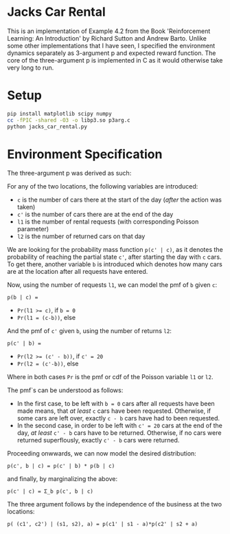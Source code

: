 # Jacks Car Rental
This is an implementation of Example 4.2 from the Book 'Reinforcement Learning: An Introduction' by Richard Sutton and Andrew Barto.
Unlike some other implementations that I have seen, I specified the environment dynamics separately as 3-argument p and expected reward function.
The core of the three-argument p is implemented in C as it would otherwise take very long to run.

# Setup
```bash
pip install matplotlib scipy numpy
cc -fPIC -shared -O3 -o libp3.so p3arg.c
python jacks_car_rental.py
```

# Environment Specification
The three-argument p was derived as such:

For any of the two locations, the following variables are introduced:
- `c` is the number of cars there at the start of the day (*after* the action was taken)
- `c'` is the number of cars there are at the end of the day
- `l1` is the number of rental requests (with corresponding Poisson parameter)
- `l2` is the number of returned cars on that day

We are looking for the probability mass function `p(c' | c)`, as it denotes the probability of reaching the partial state `c'`, after starting the day with `c` cars.
To get there, another variable `b` is introduced which denotes how many cars are at the location after all requests have entered.

Now, using the number of requests `l1`, we can model the pmf of `b` given `c`:

`p(b | c) = `
- `Pr(l1 >= c)`, if `b = 0`
- `Pr(l1 = (c-b))`, else

And the pmf of `c'` given `b`, using the number of returns `l2`:

`p(c' | b) = `
- `Pr(l2 >= (c' - b))`, if `c' = 20`
- `Pr(l2 = (c'-b))`, else

Where in both cases `Pr` is the pmf or cdf of the Poisson variable `l1` or `l2`.

The pmf`s can be understood as follows:
- In the first case, to be left with `b = 0` cars after all requests have been made means, that *at least* `c` cars have been requested. Otherwise, if some cars are left over, exactly `c - b` cars have had to been requested.
- In the second case, in order to be left with `c' = 20` cars at the end of the day, *at least* `c' - b` cars have to be returned. Otherwise, if no cars were returned superflously, exactly `c' - b` cars were returned.

Proceeding onwwards, we can now model the desired distribution:

`p(c', b | c) = p(c' | b) * p(b | c)`

and finally, by marginalizing the above:

`p(c' | c) = Σ_b p(c', b | c)`

The three argument follows by the independence of the business at the two locations:

`p( (c1', c2') | (s1, s2), a) = p(c1' | s1 - a)*p(c2' | s2 + a)`
